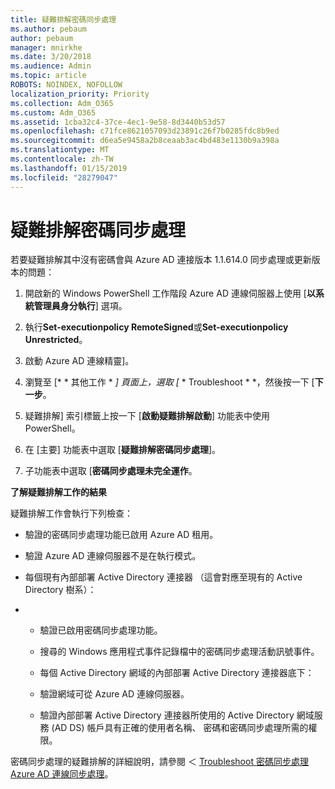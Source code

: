 ```yaml
---
title: 疑難排解密碼同步處理
ms.author: pebaum
author: pebaum
manager: mnirkhe
ms.date: 3/20/2018
ms.audience: Admin
ms.topic: article
ROBOTS: NOINDEX, NOFOLLOW
localization_priority: Priority
ms.collection: Adm_O365
ms.custom: Adm_O365
ms.assetid: 1cba32c4-37ce-4ec1-9e58-8d3440b53d57
ms.openlocfilehash: c71fce8621057093d23891c26f7b0285fdc8b9ed
ms.sourcegitcommit: d6ea5e9458a2b8ceaab3ac4bd483e1130b9a398a
ms.translationtype: MT
ms.contentlocale: zh-TW
ms.lasthandoff: 01/15/2019
ms.locfileid: "28279047"
---
```

# <a name="troubleshoot-password-synchronization"></a>疑難排解密碼同步處理

若要疑難排解其中沒有密碼會與 Azure AD 連接版本 1.1.614.0 同步處理或更新版本的問題：
  
1. 開啟新的 Windows PowerShell 工作階段 Azure AD 連線伺服器上使用 [**以系統管理員身分執行**] 選項。 
    
2. 執行**Set-executionpolicy RemoteSigned**或**Set-executionpolicy Unrestricted**。 
    
3. 啟動 Azure AD 連線精靈]。
    
4. 瀏覽至 [* * 其他工作 * *] 頁面上，選取 [* * Troubleshoot * *，然後按一下 [**下一步**。 
    
5. 疑難排解] 索引標籤上按一下 [**啟動疑難排解啟動**] 功能表中使用 PowerShell。 
    
6. 在 [主要] 功能表中選取 [**疑難排解密碼同步處理**]。 
    
7. 子功能表中選取 [**密碼同步處理未完全運作**。 
    
 **了解疑難排解工作的結果**
  
疑難排解工作會執行下列檢查：
  
- 驗證的密碼同步處理功能已啟用 Azure AD 租用。
    
- 驗證 Azure AD 連線伺服器不是在執行模式。
    
- 每個現有內部部署 Active Directory 連接器 （這會對應至現有的 Active Directory 樹系）：
    
- 
  - 驗證已啟用密碼同步處理功能。
    
  - 搜尋的 Windows 應用程式事件記錄檔中的密碼同步處理活動訊號事件。
    
  - 每個 Active Directory 網域的內部部署 Active Directory 連接器底下：
    
  - 驗證網域可從 Azure AD 連線伺服器。
    
  - 驗證內部部署 Active Directory 連接器所使用的 Active Directory 網域服務 (AD DS) 帳戶具有正確的使用者名稱、 密碼和密碼同步處理所需的權限。
    
密碼同步處理的疑難排解的詳細說明，請參閱 ＜ [Troubleshoot 密碼同步處理 Azure AD 連線同步處理](https://docs.microsoft.com/en-us/azure/active-directory/connect/active-directory-aadconnectsync-troubleshoot-password-synchronization)。
  

